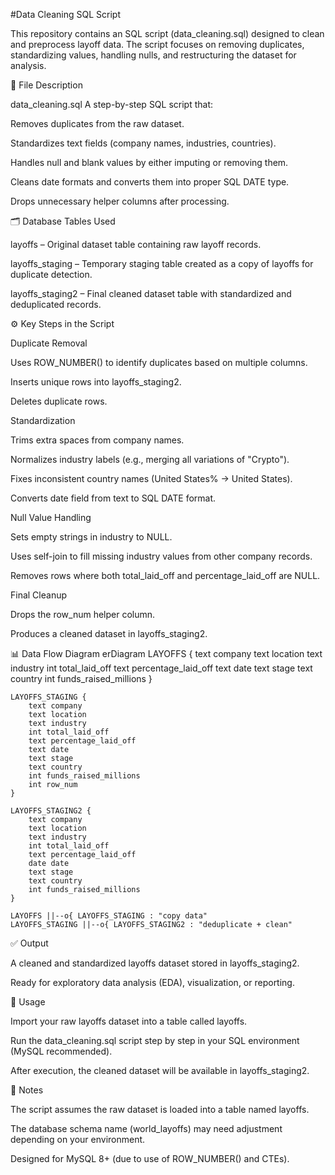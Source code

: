 #Data Cleaning SQL Script

This repository contains an SQL script (data_cleaning.sql) designed to clean and preprocess layoff data. The script focuses on removing duplicates, standardizing values, handling nulls, and restructuring the dataset for analysis.

📂 File Description

data_cleaning.sql
A step-by-step SQL script that:

Removes duplicates from the raw dataset.

Standardizes text fields (company names, industries, countries).

Handles null and blank values by either imputing or removing them.

Cleans date formats and converts them into proper SQL DATE type.

Drops unnecessary helper columns after processing.

🗂️ Database Tables Used

layoffs – Original dataset table containing raw layoff records.

layoffs_staging – Temporary staging table created as a copy of layoffs for duplicate detection.

layoffs_staging2 – Final cleaned dataset table with standardized and deduplicated records.

⚙️ Key Steps in the Script

Duplicate Removal

Uses ROW_NUMBER() to identify duplicates based on multiple columns.

Inserts unique rows into layoffs_staging2.

Deletes duplicate rows.

Standardization

Trims extra spaces from company names.

Normalizes industry labels (e.g., merging all variations of "Crypto").

Fixes inconsistent country names (United States% → United States).

Converts date field from text to SQL DATE format.

Null Value Handling

Sets empty strings in industry to NULL.

Uses self-join to fill missing industry values from other company records.

Removes rows where both total_laid_off and percentage_laid_off are NULL.

Final Cleanup

Drops the row_num helper column.

Produces a cleaned dataset in layoffs_staging2.

📊 Data Flow Diagram
erDiagram
    LAYOFFS {
        text company
        text location
        text industry
        int total_laid_off
        text percentage_laid_off
        text date
        text stage
        text country
        int funds_raised_millions
    }

    LAYOFFS_STAGING {
        text company
        text location
        text industry
        int total_laid_off
        text percentage_laid_off
        text date
        text stage
        text country
        int funds_raised_millions
        int row_num
    }

    LAYOFFS_STAGING2 {
        text company
        text location
        text industry
        int total_laid_off
        text percentage_laid_off
        date date
        text stage
        text country
        int funds_raised_millions
    }

    LAYOFFS ||--o{ LAYOFFS_STAGING : "copy data"
    LAYOFFS_STAGING ||--o{ LAYOFFS_STAGING2 : "deduplicate + clean"

✅ Output

A cleaned and standardized layoffs dataset stored in layoffs_staging2.

Ready for exploratory data analysis (EDA), visualization, or reporting.

🔧 Usage

Import your raw layoffs dataset into a table called layoffs.

Run the data_cleaning.sql script step by step in your SQL environment (MySQL recommended).

After execution, the cleaned dataset will be available in layoffs_staging2.

📌 Notes

The script assumes the raw dataset is loaded into a table named layoffs.

The database schema name (world_layoffs) may need adjustment depending on your environment.

Designed for MySQL 8+ (due to use of ROW_NUMBER() and CTEs).

